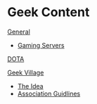 # Geek Content

[General]()

  * [Gaming Servers](index.md)

[DOTA](dota.md)

[Geek Village]()

  * [The Idea](geekvillage.md)
  * [Association Guidlines](associationstructure.md)
